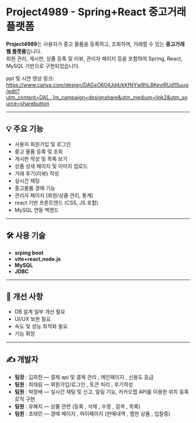 # Project4989 - Spring+React 중고거래 플랫폼

**Project4989**는 사용자가 중고 물품을 등록하고, 조회하며, 거래할 수 있는 **중고거래 웹 플랫폼**입니다.  
회원 관리, 게시판, 상품 등록 및 리뷰, 관리자 페이지 등을 포함하여 Spring, React, MySQL 기반으로 구현되었습니다.

ppt 및 시연 영상 링크:
https://www.canva.com/design/DAGxO604Jd4/kKfNYw9hL8KevlRUd1Suug/edit?utm_content=DA[…]m_campaign=designshare&utm_medium=link2&utm_source=sharebutton

---

## 💡 주요 기능
- 사용자 회원가입 및 로그인
- 중고 물품 등록 및 조회
- 게시판 작성 및 목록 보기
- 상품 상세 페이지 및 이미지 업로드
- 거래 후기(리뷰) 작성
- 실시간 채팅
- 중고물품 경매 기능
- 관리자 페이지 (회원/상품 관리, 통계)
- react 기반 프론트엔드 (CSS, JS 포함)
- MySQL 연동 백엔드

---

## 🛠️ 사용 기술
- **srping boot**
- **vite+react,node.js**
- **MySQL**
- **JDBC**

---


## 🧪 개선 사항
- DB 설계 일부 개선 필요
- UI/UX 보완 필요
- 속도 및 성능 최적화 필요
- 기능 확장 

---

## ✍️ 개발자
- **팀장** : 김희찬 — 결제 api 및 결제 관리 , 메인페이지 , 신용도 등급
- **팀원** : 최태림 — 회원가입/로그인 , 토큰 처리 , 후기작성 
- **팀원** : 박창배 — 실시간 채팅 및 신고, 알림 기능, 카카오맵 API를 이용한 위치 등록 로직 구현
- **팀원** : 유혜지 — 상품 관련 (등록 , 삭제 , 수정 , 검색 , 목록)
- **팀원** : 조태민 — 경매 페이지 , 마이페이지 (판매내역 , 찜한 상품 , 입찰중)
  
